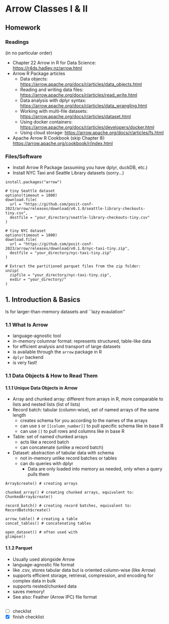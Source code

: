 # Arrow Classes I & II
## Homework
### Readings
(in no particular order)
* Chapter 22 Arrow in R for Data Science: https://r4ds.hadley.nz/arrow.html
* Arrow R Package articles
  * Data objects: https://arrow.apache.org/docs/r/articles/data_objects.html
  * Reading and writing data files: https://arrow.apache.org/docs/r/articles/read_write.html
  * Data analysis with dplyr syntax: https://arrow.apache.org/docs/r/articles/data_wrangling.html
  * Working with multi-file datasets: https://arrow.apache.org/docs/r/articles/dataset.html
  * Using docker containers: https://arrow.apache.org/docs/r/articles/developers/docker.html
  * Using cloud storage: https://arrow.apache.org/docs/r/articles/fs.html
* Apache Arrow R Cookbook (skip Chapter 8): https://arrow.apache.org/cookbook/r/index.html

### Files/Software
* Install Arrow R Package (assuming you have dplyr, duckDB, etc.)
* Install NYC Taxi and Seattle Library datasets (sorry...)
```
install.packages("arrow")

# tiny Seattle dataset
options(timeout = 1800)
download.file(
  url = "https://github.com/posit-conf-2023/arrow/releases/download/v0.1.0/seattle-library-checkouts-tiny.csv",
  destfile = "your_directory/seattle-library-checkouts-tiny.csv"
)

# tiny NYC dataset
options(timeout = 1800)
download.file(
  url = "https://github.com/posit-conf-2023/arrow/releases/download/v0.1.0/nyc-taxi-tiny.zip",
  destfile = "your_directory/nyc-taxi-tiny.zip"
)

# Extract the partitioned parquet files from the zip folder:
unzip(
  zipfile = "your_directory/nyc-taxi-tiny.zip", 
  exdir = "your_directory/"
)
```

## 1. Introduction & Basics

Is for larger-than-memory datasets and ``lazy evaulation''

### 1.1 What Is Arrow

* language-agnostic tool
* in-memory columnar format: represents structured, table-like data
* for efficient analysis and transport of large datasets
* is available through the ``` arrow ``` package in R
* ```dplyr``` backend
* is very fast!

### 1.1 Data Objects & How to Read Them

#### 1.1.1 Unique Data Objects in Arrow
* Array and chunked array: different from arrays in R, more comparable to lists and nested lists (list of lists)
* Record batch: tabular (column-wise), set of named arrays of the same length
  * creates schema for you according to the names of the arrays
  * can use ```$``` or ```[[column_number]]``` to pull specific schema like in base R
  * can use ```[]``` to pull rows and columns like in base R
* Table: set of named chunked arrays
  * acts like a record batch
  * can concatenate (unlike a record batch)
* Dataset: abstraction of tabular data with schema
  * not in-memory unlike record batches or tables
  * can do queries with dplyr
    * Data are only loaded into memory as needed, only when a query pulls them

```
Array$create() # creating arrays

chunked_array() # creating chunked arrays, equivalent to:
ChunkedArray$create()

record_batch() # creating record batches, equivalent to:
RecordBatch$create()

arrow_table() # creating a table
concat_tables() # concatenating tables

open_dataset() # often used with
glimpse()
```

#### 1.1.2 Parquet
* Usually used alongside Arrow
* language-agnostic file format
* like .csv, stores tabular data but is oriented column-wise (like Arrow)
* supports efficient storage, retrieval, compression, and encoding for complex data in bulk
* supports nested/chunked data
* saves memory! 
* See also: Feather (Arrow IPC) file format

```

```

- [ ] checklist
- [x] finish checklist
